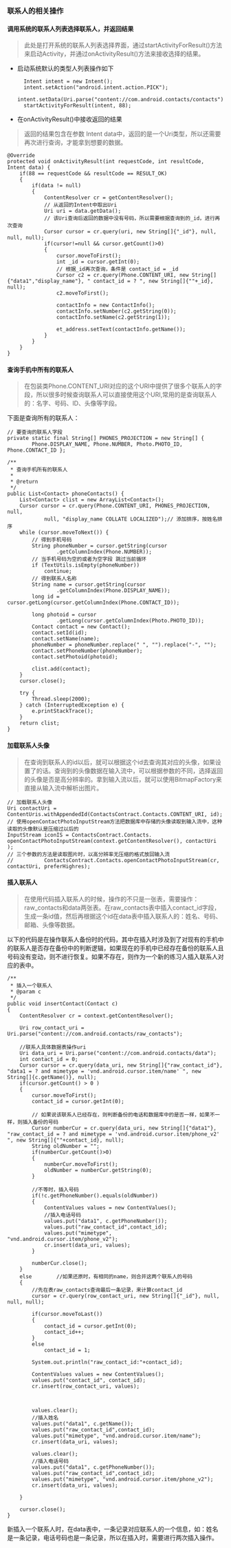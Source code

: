### 联系人的相关操作

#### 调用系统的联系人列表选择联系人，并返回结果

> 此处是打开系统的联系人列表选择界面，通过startActivityForResult()方法来启动Activity，并通过onActivityResult()方法来接收选择的结果。

* 启动系统默认的类型人列表操作如下
		
		Intent intent = new Intent();
		intent.setAction("android.intent.action.PICK");
		intent.setData(Uri.parse("content://com.android.contacts/contacts"));
		startActivityForResult(intent, 88);

* 在onActivityResult()中接收返回的结果

> 返回的结果包含在参数 Intent data中，返回的是一个Uri类型，所以还需要再次进行查询，才能拿到想要的数据。

	@Override
	protected void onActivityResult(int requestCode, int resultCode, Intent data) {
		if(88 == requestCode && resultCode == RESULT_OK)
		{
			if(data != null)
			{
				ContentResolver cr = getContentResolver();
				// 从返回的Intent中取出Uri
				Uri uri = data.getData();
				// 该Uri查询后返回的数据中没有号码，所以需要根据查询到的_id，进行再次查询
				Cursor cursor = cr.query(uri, new String[]{"_id"}, null, null, null);
				if(cursor!=null && cursor.getCount()>0)
				{
					cursor.moveToFirst();
					int _id = cursor.getInt(0);
					// 根据_id再次查询，条件是 contact_id = _id
					Cursor c2 = cr.query(Phone.CONTENT_URI, new String[]{"data1","display_name"}, " contact_id = ? ", new String[]{""+_id}, null);
					c2.moveToFirst();
					
					contactInfo = new ContactInfo();
					contactInfo.setNumber(c2.getString(0));
					contactInfo.setName(c2.getString(1));
					
					et_address.setText(contactInfo.getName());
				}
			}
		}
	}


#### 查询手机中所有的联系人

> 在包装类Phone.CONTENT_URI对应的这个URI中提供了很多个联系人的字段，所以很多时候查询联系人可以直接使用这个URI,常用的是查询联系人的：名字、号码、ID、头像等字段。

下面是查询所有的联系人：

	// 要查询的联系人字段
	private static final String[] PHONES_PROJECTION = new String[] {
			Phone.DISPLAY_NAME, Phone.NUMBER, Photo.PHOTO_ID, Phone.CONTACT_ID };

	/**
	 * 查询手机所有的联系人
	 * 
	 * @return
	 */
	public List<Contact> phoneContacts() {
		List<Contact> clist = new ArrayList<Contact>();
		Cursor cursor = cr.query(Phone.CONTENT_URI, PHONES_PROJECTION, null,
				null, "display_name COLLATE LOCALIZED");// 添加排序，按姓名排序
		while (cursor.moveToNext()) {
			// 得到手机号码
			String phoneNumber = cursor.getString(cursor
					.getColumnIndex(Phone.NUMBER));
			// 当手机号码为空的或者为空字段 跳过当前循环
			if (TextUtils.isEmpty(phoneNumber))
				continue;
			// 得到联系人名称
			String name = cursor.getString(cursor
					.getColumnIndex(Phone.DISPLAY_NAME));
			long id = cursor.getLong(cursor.getColumnIndex(Phone.CONTACT_ID));

			long photoid = cursor
					.getLong(cursor.getColumnIndex(Photo.PHOTO_ID));
			Contact contact = new Contact();
			contact.setId(id);
			contact.setName(name);
			phoneNumber = phoneNumber.replace(" ", "").replace("-", "");
			contact.setPhoneNumber(phoneNumber);
			contact.setPhotoid(photoid);

			clist.add(contact);
		}
		cursor.close();
		
		try {
			Thread.sleep(2000);
		} catch (InterruptedException e) {
			e.printStackTrace();
		}
		return clist;
	}

#### 加载联系人头像

> 在查询到联系人的id以后，就可以根据这个id去查询其对应的头像，如果设置了的话。查询到的头像数据在输入流中，可以根据参数的不同，选择返回的头像是否是高分辨率的。拿到输入流以后，就可以使用BitmapFactory来直接从输入流中解析出图片。

	// 加载联系人头像
	Uri contactUri = ContentUris.withAppendedId(ContactsContract.Contacts.CONTENT_URI, id);
	// 使用openContactPhotoInputStream方法把数据库中存储的头像读取到输入流中，这种读取的头像默认是压缩过以后的
	InputStream iconIS = ContactsContract.Contacts.
	openContactPhotoInputStream(context.getContentResolver(), contactUri );
	// 三个参数的方法是读取图片时，以高分辨率无压缩的格式放回输入流
	//			ContactsContract.Contacts.openContactPhotoInputStream(cr, contactUri, preferHighres);

#### 插入联系人

> 在使用代码插入联系人的时候，操作的不只是一张表，需要操作：raw_contacts和data两张表。在raw_contacts表中插入contact_id字段，生成一条id值，然后再根据这个id在data表中插入联系人的：姓名、号码、邮箱、头像等数据。

以下的代码是在操作联系人备份时的代码，其中在插入时涉及到了对现有的手机中的联系人是否存在备份中的判断逻辑，如果现在的手机中已经存在备份的联系人且号码没有变动，则不进行恢复。如果不存在，则作为一个新的练习人插入联系人对应的表中。

	/**
	 * 插入一个联系人
	 * @param c
	 */
	public void insertContact(Contact c)
	{
		ContentResolver cr = context.getContentResolver();	
		
		Uri row_contact_uri = Uri.parse("content://com.android.contacts/raw_contacts");
		
		//联系人具体数据表操作uri
		Uri data_uri = Uri.parse("content://com.android.contacts/data");
		int contact_id = 0;
		Cursor cursor = cr.query(data_uri, new String[]{"raw_contact_id"}, "data1 = ? and mimetype = 'vnd.android.cursor.item/name' ", new String[]{c.getName()}, null);
		if(cursor.getCount() > 0 )
		{
			cursor.moveToFirst();
			contact_id = cursor.getInt(0);
			
			// 如果说该联系人已经存在，则判断备份的电话和数据库中的是否一样，如果不一样，则插入备份的号码			
			Cursor numberCur = cr.query(data_uri, new String[]{"data1"}, "raw_contact_id = ? and mimetype = 'vnd.android.cursor.item/phone_v2' ", new String[]{""+contact_id}, null);
			String oldNumber = "";
			if(numberCur.getCount()>0)
			{
				numberCur.moveToFirst();
				oldNumber = numberCur.getString(0);
			}
			
			//不等时，插入号码
			if(!c.getPhoneNumber().equals(oldNumber))
			{				
				ContentValues values = new ContentValues();
				//插入电话号码
				values.put("data1", c.getPhoneNumber());
				values.put("raw_contact_id",contact_id);
				values.put("mimetype", "vnd.android.cursor.item/phone_v2");		
				cr.insert(data_uri, values);
			}
			
			numberCur.close();
		}
		else		//如果还原时，有相同的name，则合并这两个联系人的号码
		{
			//先在表raw_contacts查询最后一条记录，来计算contact_id
			cursor = cr.query(row_contact_uri, new String[]{"_id"}, null, null, null);
			
			if(cursor.moveToLast())
			{
				contact_id = cursor.getInt(0);
				contact_id++;
			}
			else 
				contact_id = 1;	
			
			System.out.println("raw_contact_id:"+contact_id);
			
			ContentValues values = new ContentValues();
			values.put("contact_id", contact_id);
			cr.insert(row_contact_uri, values);
			
			
			
			values.clear();		
			//插入姓名
			values.put("data1", c.getName());
			values.put("raw_contact_id",contact_id);
			values.put("mimetype", "vnd.android.cursor.item/name");
			cr.insert(data_uri, values);
			
			values.clear();
			//插入电话号码
			values.put("data1", c.getPhoneNumber());
			values.put("raw_contact_id",contact_id);
			values.put("mimetype", "vnd.android.cursor.item/phone_v2");		
			cr.insert(data_uri, values);
			
		}	
		
		cursor.close();
	}

新插入一个联系人时，在data表中，一条记录对应联系人的一个信息，如：姓名是一条记录，电话号码也是一条记录，所以在插入时，需要进行两次插入操作。
